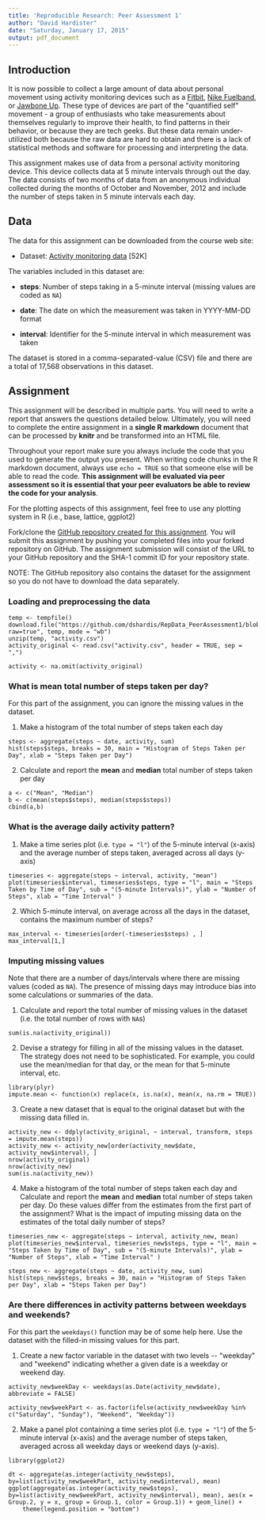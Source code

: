 ```yaml
---
title: 'Reproducible Research: Peer Assessment 1'
author: "David Hardister"
date: "Saturday, January 17, 2015"
output: pdf_document
---
```


## Introduction

It is now possible to collect a large amount of data about personal movement using activity monitoring devices such as a [Fitbit](http://www.fitbit.com), [Nike Fuelband](http://www.nike.com/us/en_us/c/nikeplus-fuelband), or [Jawbone Up](https://jawbone.com/up). These type of devices are part of the "quantified self" movement - a group of enthusiasts who take measurements about themselves regularly to improve their health, to find patterns in their behavior, or because they are tech geeks. But these data remain under-utilized both because the raw data are hard to obtain and there is a lack of statistical methods and software for processing and interpreting the data.

This assignment makes use of data from a personal activity monitoring device. This device collects data at 5 minute intervals through out the day. The data consists of two months of data from an anonymous individual collected during the months of October and November, 2012 and include the number of steps taken in 5 minute intervals each day.

## Data

The data for this assignment can be downloaded from the course web
site:

* Dataset: [Activity monitoring data](https://d396qusza40orc.cloudfront.net/repdata%2Fdata%2Factivity.zip) [52K]

The variables included in this dataset are:

* **steps**: Number of steps taking in a 5-minute interval (missing
    values are coded as `NA`)

* **date**: The date on which the measurement was taken in YYYY-MM-DD
    format

* **interval**: Identifier for the 5-minute interval in which
    measurement was taken




The dataset is stored in a comma-separated-value (CSV) file and there
are a total of 17,568 observations in this
dataset.


## Assignment

This assignment will be described in multiple parts. You will need to
write a report that answers the questions detailed below. Ultimately,
you will need to complete the entire assignment in a **single R
markdown** document that can be processed by **knitr** and be
transformed into an HTML file.

Throughout your report make sure you always include the code that you
used to generate the output you present. When writing code chunks in
the R markdown document, always use `echo = TRUE` so that someone else
will be able to read the code. **This assignment will be evaluated via
peer assessment so it is essential that your peer evaluators be able
to review the code for your analysis**.

For the plotting aspects of this assignment, feel free to use any
plotting system in R (i.e., base, lattice, ggplot2)

Fork/clone the [GitHub repository created for this
assignment](http://github.com/rdpeng/RepData_PeerAssessment1). You
will submit this assignment by pushing your completed files into your
forked repository on GitHub. The assignment submission will consist of
the URL to your GitHub repository and the SHA-1 commit ID for your
repository state.

NOTE: The GitHub repository also contains the dataset for the
assignment so you do not have to download the data separately.



### Loading and preprocessing the data

```{r, echo=TRUE}
temp <- tempfile()
download.file("https://github.com/dshardis/RepData_PeerAssessment1/blob/master/activity.zip?raw=true", temp, mode = "wb")
unzip(temp, "activity.csv")
activity_original <- read.csv("activity.csv", header = TRUE, sep = ",")

activity <- na.omit(activity_original)
```

### What is mean total number of steps taken per day?

For this part of the assignment, you can ignore the missing values in
the dataset.

1. Make a histogram of the total number of steps taken each day

```{r, echo=TRUE}
steps <- aggregate(steps ~ date, activity, sum)
hist(steps$steps, breaks = 30, main = "Histogram of Steps Taken per Day", xlab = "Steps Taken per Day")
```


2. Calculate and report the **mean** and **median** total number of steps taken per day

```{r, echo=TRUE}
a <- c("Mean", "Median")
b <- c(mean(steps$steps), median(steps$steps))
cbind(a,b)
```

### What is the average daily activity pattern?

1. Make a time series plot (i.e. `type = "l"`) of the 5-minute interval (x-axis) and the average number of steps taken, averaged across all days (y-axis)

```{r, echo=TRUE}
timeseries <- aggregate(steps ~ interval, activity, "mean")
plot(timeseries$interval, timeseries$steps, type = "l", main = "Steps Taken by Time of Day", sub = "(5-minute Intervals)", ylab = "Number of Steps", xlab = "Time Interval" )
```

2. Which 5-minute interval, on average across all the days in the dataset, contains the maximum number of steps?

```{r, echo=TRUE}
max_interval <- timeseries[order(-timeseries$steps) , ]
max_interval[1,]
```

### Imputing missing values

Note that there are a number of days/intervals where there are missing
values (coded as `NA`). The presence of missing days may introduce
bias into some calculations or summaries of the data.

1. Calculate and report the total number of missing values in the dataset (i.e. the total number of rows with `NA`s)

```{r, echo=TRUE}
sum(is.na(activity_original))
```

2. Devise a strategy for filling in all of the missing values in the dataset. The strategy does not need to be sophisticated. For example, you could use the mean/median for that day, or the mean for that 5-minute interval, etc.

```{r, echo=TRUE}
library(plyr)
impute.mean <- function(x) replace(x, is.na(x), mean(x, na.rm = TRUE))
```

3. Create a new dataset that is equal to the original dataset but with the missing data filled in.

```{r, echo=TRUE}
activity_new <- ddply(activity_original, ~ interval, transform, steps = impute.mean(steps))
activity_new <- activity_new[order(activity_new$date, activity_new$interval), ]
nrow(activity_original)
nrow(activity_new)
sum(is.na(activity_new))
```

4. Make a histogram of the total number of steps taken each day and Calculate and report the **mean** and **median** total number of steps taken per day. Do these values differ from the estimates from the first part of the assignment? What is the impact of imputing missing data on the estimates of the total daily number of steps?

```{r, echo=TRUE}
timeseries_new <- aggregate(steps ~ interval, activity_new, mean)
plot(timeseries_new$interval, timeseries_new$steps, type = "l", main = "Steps Taken by Time of Day", sub = "(5-minute Intervals)", ylab = "Number of Steps", xlab = "Time Interval" )

steps_new <- aggregate(steps ~ date, activity_new, sum)
hist(steps_new$steps, breaks = 30, main = "Histogram of Steps Taken per Day", xlab = "Steps Taken per Day")
```

### Are there differences in activity patterns between weekdays and weekends?

For this part the `weekdays()` function may be of some help here. Use
the dataset with the filled-in missing values for this part.

1. Create a new factor variable in the dataset with two levels -- "weekday" and "weekend" indicating whether a given date is a weekday or weekend day.

```{r, echo=TRUE}
activity_new$weekDay <- weekdays(as.Date(activity_new$date), abbreviate = FALSE)

activity_new$weekPart <- as.factor(ifelse(activity_new$weekDay %in% c("Saturday", "Sunday"), "Weekend", "Weekday"))
```

2. Make a panel plot containing a time series plot (i.e. `type = "l"`) of the 5-minute interval (x-axis) and the average number of steps taken, averaged across all weekday days or weekend days (y-axis). 

```{r, echo=TRUE}
library(ggplot2)

dt <- aggregate(as.integer(activity_new$steps), by=list(activity_new$weekPart, activity_new$interval), mean)
ggplot(aggregate(as.integer(activity_new$steps), by=list(activity_new$weekPart, activity_new$interval), mean), aes(x = Group.2, y = x, group = Group.1, color = Group.1)) + geom_line() + 
    theme(legend.position = "bottom")
```
